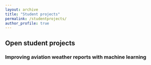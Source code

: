 ```yaml
---
layout: archive
title: "Student projects"
permalink: /studentprojects/
author_profile: true
---
```


## Open student projects
### Improving aviation weather reports with machine learning

